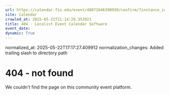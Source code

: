 ```yaml
---
url: https://calendar.fiu.edu/event/48871646390950/confirm/?instance_id=49163433526610&return=https%3A%2F%2Fcalendar.fiu.edu%2Fcalendar%3Fevent_types%255B%255D%3D121720
site: Calendar
crawled_at: 2025-05-21T11:14:29.353921
title: 404 - Localist Event Calendar Software
event_date: 
dynamic: True
---
```

normalized_at: 2025-05-22T17:17:27.409912
normalization_changes: Added trailing slash to directory path

# 404 - not found
We couldn't find the page on this community event platform.
